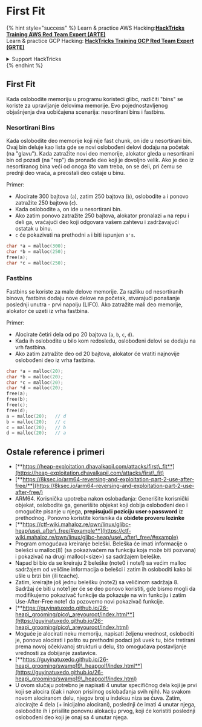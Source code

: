 # First Fit

{% hint style="success" %}
Learn & practice AWS Hacking:<img src="/.gitbook/assets/arte.png" alt="" data-size="line">[**HackTricks Training AWS Red Team Expert (ARTE)**](https://training.hacktricks.xyz/courses/arte)<img src="/.gitbook/assets/arte.png" alt="" data-size="line">\
Learn & practice GCP Hacking: <img src="/.gitbook/assets/grte.png" alt="" data-size="line">[**HackTricks Training GCP Red Team Expert (GRTE)**<img src="/.gitbook/assets/grte.png" alt="" data-size="line">](https://training.hacktricks.xyz/courses/grte)

<details>

<summary>Support HackTricks</summary>

* Check the [**subscription plans**](https://github.com/sponsors/carlospolop)!
* **Join the** 💬 [**Discord group**](https://discord.gg/hRep4RUj7f) or the [**telegram group**](https://t.me/peass) or **follow** us on **Twitter** 🐦 [**@hacktricks\_live**](https://twitter.com/hacktricks\_live)**.**
* **Share hacking tricks by submitting PRs to the** [**HackTricks**](https://github.com/carlospolop/hacktricks) and [**HackTricks Cloud**](https://github.com/carlospolop/hacktricks-cloud) github repos.

</details>
{% endhint %}

## **First Fit**

Kada oslobodite memoriju u programu koristeći glibc, različiti "bins" se koriste za upravljanje delovima memorije. Evo pojednostavljenog objašnjenja dva uobičajena scenarija: nesortirani bins i fastbins.

### Nesortirani Bins

Kada oslobodite deo memorije koji nije fast chunk, on ide u nesortirani bin. Ovaj bin deluje kao lista gde se novi oslobođeni delovi dodaju na početak (na "glavu"). Kada zatražite novi deo memorije, alokator gleda u nesortirani bin od pozadi (na "rep") da pronađe deo koji je dovoljno velik. Ako je deo iz nesortiranog bina veći od onoga što vam treba, on se deli, pri čemu se prednji deo vraća, a preostali deo ostaje u binu.

Primer:

* Alocirate 300 bajtova (`a`), zatim 250 bajtova (`b`), oslobodite `a` i ponovo zatražite 250 bajtova (`c`).
* Kada oslobodite `a`, on ide u nesortirani bin.
* Ako zatim ponovo zatražite 250 bajtova, alokator pronalazi `a` na repu i deli ga, vraćajući deo koji odgovara vašem zahtevu i zadržavajući ostatak u binu.
* `c` će pokazivati na prethodni `a` i biti ispunjen `a's`.
```c
char *a = malloc(300);
char *b = malloc(250);
free(a);
char *c = malloc(250);
```
### Fastbins

Fastbins se koriste za male delove memorije. Za razliku od nesortiranih binova, fastbins dodaju nove delove na početak, stvarajući ponašanje poslednji unutra - prvi napolju (LIFO). Ako zatražite mali deo memorije, alokator će uzeti iz vrha fastbina.

Primer:

* Alocirate četiri dela od po 20 bajtova (`a`, `b`, `c`, `d`).
* Kada ih oslobodite u bilo kom redosledu, oslobođeni delovi se dodaju na vrh fastbina.
* Ako zatim zatražite deo od 20 bajtova, alokator će vratiti najnovije oslobođeni deo iz vrha fastbina.
```c
char *a = malloc(20);
char *b = malloc(20);
char *c = malloc(20);
char *d = malloc(20);
free(a);
free(b);
free(c);
free(d);
a = malloc(20);   // d
b = malloc(20);   // c
c = malloc(20);   // b
d = malloc(20);   // a
```
## Ostale reference i primeri

* [**https://heap-exploitation.dhavalkapil.com/attacks/first\_fit**](https://heap-exploitation.dhavalkapil.com/attacks/first\_fit)
* [**https://8ksec.io/arm64-reversing-and-exploitation-part-2-use-after-free/**](https://8ksec.io/arm64-reversing-and-exploitation-part-2-use-after-free/)
* ARM64. Korisnička upotreba nakon oslobađanja: Generišite korisnički objekat, oslobodite ga, generišite objekat koji dobija oslobođeni deo i omogućite pisanje u njega, **prepisujući poziciju user->password** iz prethodnog. Ponovno koristite korisnika da **obiđete proveru lozinke**
* [**https://ctf-wiki.mahaloz.re/pwn/linux/glibc-heap/use\_after\_free/#example**](https://ctf-wiki.mahaloz.re/pwn/linux/glibc-heap/use\_after\_free/#example)
* Program omogućava kreiranje beleški. Beleška će imati informacije o belešci u malloc(8) (sa pokazivačem na funkciju koja može biti pozvana) i pokazivač na drugi malloc(\<size>) sa sadržajem beleške.
* Napad bi bio da se kreiraju 2 beleške (note0 i note1) sa većim malloc sadržajem od veličine informacija o belešci i zatim ih osloboditi kako bi ušle u brzi bin (ili tcache).
* Zatim, kreirajte još jednu belešku (note2) sa veličinom sadržaja 8. Sadržaj će biti u note1 jer će se deo ponovo koristiti, gde bismo mogli da modifikujemo pokazivač funkcije da pokazuje na win funkciju i zatim Use-After-Free note1 da pozovemo novi pokazivač funkcije.
* [**https://guyinatuxedo.github.io/26-heap\_grooming/pico\_areyouroot/index.html**](https://guyinatuxedo.github.io/26-heap\_grooming/pico\_areyouroot/index.html)
* Moguće je alocirati neku memoriju, napisati željenu vrednost, osloboditi je, ponovo alocirati i pošto su prethodni podaci još uvek tu, biće tretirani prema novoj očekivanoj strukturi u delu, što omogućava postavljanje vrednosti za dobijanje zastavice.
* [**https://guyinatuxedo.github.io/26-heap\_grooming/swamp19\_heapgolf/index.html**](https://guyinatuxedo.github.io/26-heap\_grooming/swamp19\_heapgolf/index.html)
* U ovom slučaju potrebno je napisati 4 unutar specifičnog dela koji je prvi koji se alocira (čak i nakon prisilnog oslobađanja svih njih). Na svakom novom alociranom delu, njegov broj u indeksu niza se čuva. Zatim, alocirajte 4 dela (+ inicijalno alocirani), poslednji će imati 4 unutar njega, oslobodite ih i prisilite ponovnu alokaciju prvog, koji će koristiti poslednji oslobođeni deo koji je onaj sa 4 unutar njega.
